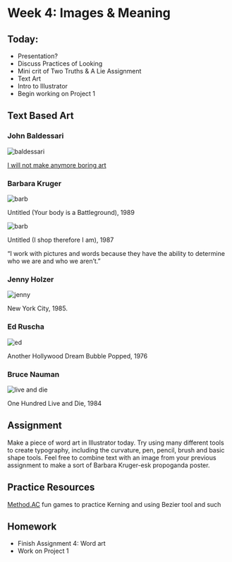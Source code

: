 # Week 4: Images & Meaning

## Today:
- Presentation?
- Discuss Practices of Looking
- Mini crit of Two Truths & A Lie Assignment
- Text Art
- Intro to Illustrator
- Begin working on Project 1

## Text Based Art

### John Baldessari

![baldessari](https://www.moma.org/media/W1siZiIsIjIxMTYwNyJdLFsicCIsImNvbnZlcnQiLCItcmVzaXplIDIwMDB4MjAwMFx1MDAzZSJdXQ.jpg?sha=4f5698d5ecf5c5c8)

[I will not make anymore boring art](https://www.youtube.com/watch?v=gO49s8WlUis)

### Barbara Kruger

![barb](http://mymodernmet.com/wp/wp-content/uploads/2017/06/barbara-kruger-body-battleground.jpg)

Untitled (Your body is a Battleground), 1989

![barb](https://mymodernmet.com/wp/wp-content/uploads/2017/06/barbara-kruger-text-artist.jpg)

Untitled (I shop therefore I am), 1987

“I work with pictures and words because they have the ability to determine who we are and who we aren’t.”

### Jenny Holzer

![jenny](https://mymodernmet.com/wp/wp-content/uploads/2017/06/jenny-holzer-protect-me-from-what-i-want.jpg)

New York City, 1985.

### Ed Ruscha

![ed](http://www.phaidon.com/resource/hollywooddreambubble.jpg)

Another Hollywood Dream Bubble Popped, 1976

### Bruce Nauman

![live and die](https://mymodernmet.com/wp/wp-content/uploads/2017/06/bruce-nauman-text-art-neon-sculpture.jpg)

One Hundred Live and Die, 1984

## Assignment

Make a piece of word art in Illustrator today. Try using many different tools to create typography, including the curvature, pen, pencil, brush and basic shape tools. Feel free to combine text with an image from your previous assignment to make a sort of Barbara Kruger-esk propoganda poster.

## Practice Resources

[Method.AC](https://method.ac/) fun games to practice Kerning and using Bezier tool and such

## Homework
- Finish Assignment 4: Word art
- Work on Project 1
